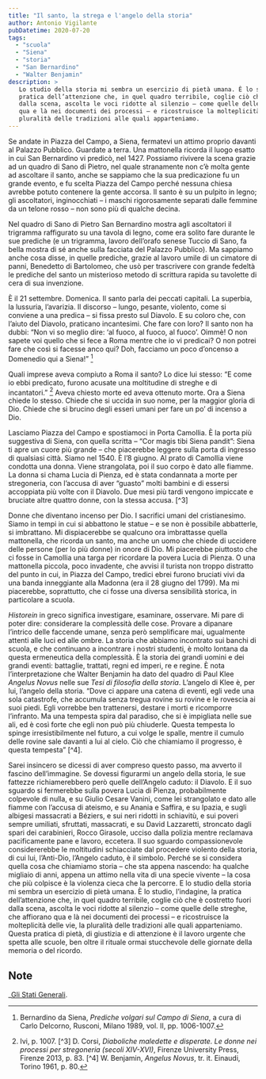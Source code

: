 ```yaml
---
title: "Il santo, la strega e l'angelo della storia"
author: Antonio Vigilante
pubDatetime: 2020-07-20
tags: 
  - "scuola"
  - "Siena"
  - "storia"
  - "San Bernardino"
  - "Walter Benjamin"
description: >
   Lo studio della storia mi sembra un esercizio di pietà umana. È lo studio, l’indagine, la 
   pratica dell’attenzione che, in quel quadro terribile, coglie ciò che è costretto fuori 
   dalla scena, ascolta le voci ridotte al silenzio – come quelle delle streghe, che affiorano 
   qua e là nei documenti dei processi – e ricostruisce la molteplicità delle vie, la 
   pluralità delle tradizioni alle quali apparteniamo. 
---
```


Se andate in Piazza del Campo, a Siena, fermatevi un attimo proprio davanti al Palazzo Pubblico. Guardate a terra. Una mattonella ricorda il luogo esatto in cui San Bernardino vi predicò, nel 1427. Possiamo rivivere la scena grazie ad un quadro di Sano di Pietro, nel quale stranamente non c’è molta gente ad ascoltare il santo, anche se sappiamo che la sua predicazione fu un grande evento, e fu scelta Piazza del Campo perché nessuna chiesa avrebbe potuto contenere la gente accorsa. Il santo è su un pulpito in legno; gli ascoltatori, inginocchiati – i maschi rigorosamente separati dalle femmine da un telone rosso – non sono più di qualche decina. 

Nel quadro di Sano di Pietro San Bernardino mostra agli ascoltatori il trigramma raffigurato su una tavola di legno, come era solito fare durante le sue prediche (e un trigramma, lavoro dell’orafo senese Tuccio di Sano, fa bella mostra di sé anche sulla facciata del Palazzo Pubblico). Ma sappiamo anche cosa disse, in quelle prediche, grazie al lavoro umile di un cimatore di panni, Benedetto di Bartolomeo, che usò per trascrivere con grande fedeltà le prediche del santo un misterioso metodo di scrittura rapida su tavolette di cera di sua invenzione.

È il 21 settembre. Domenica. Il santo parla dei peccati capitali. La superbia, la lussuria, l’avarizia. Il discorso – lungo, pesante, violento, come si conviene a una predica – si fissa presto sul Diavolo. E su coloro che, con l’aiuto del Diavolo, praticano incantesimi. Che fare con loro? Il santo non ha dubbi: “Non vi so meglio dire: ‘al fuoco, al fuoco, al fuoco’. Oimmè! O non sapete voi quello che si fece a Roma mentre che io vi predicai? O non potrei fare che così si facesse anco qui? Doh, facciamo un poco d’oncenso a Domenedio qui a Siena!” [^1]

Quali imprese aveva compiuto a Roma il santo? Lo dice lui stesso: “E come io ebbi predicato, furono acusate una moltitudine di streghe e di incantatori.” [^2] Aveva chiesto morte ed aveva ottenuto morte. Ora a Siena chiede lo stesso. Chiede che si uccida in suo nome, per la maggior gloria di Dio. Chiede che si brucino degli esseri umani per fare un po’ di incenso a Dio. 

Lasciamo Piazza del Campo e spostiamoci in Porta Camollia. È la porta più suggestiva di Siena, con quella scritta – “Cor magis tibi Siena pandit”: Siena ti apre un cuore più grande – che piacerebbe leggere sulla porta di ingresso di qualsiasi città. Siamo nel 1540. È l’8 giugno. Al prato di Camollia viene condotta una donna. Viene strangolata, poi il suo corpo è dato alle fiamme. La donna si chama Lucia di Pienza, ed è stata condannata a morte per stregoneria, con l’accusa di aver “guasto” molti bambini e di essersi accoppiata più volte con il Diavolo. Due mesi più tardi vengono impiccate e bruciate altre quattro donne, con la stessa accusa. [^3]

Donne che diventano incenso per Dio. I sacrifici umani del cristianesimo. Siamo in tempi in cui si abbattono le statue – e se non è possibile abbatterle, si imbrattano. Mi dispiacerebbe se qualcuno ora imbrattasse quella mattonella, che ricorda un santo, ma anche un uomo che chiede di uccidere delle persone (per lo più donne) in onore di Dio. Mi piacerebbe piuttosto che ci fosse in Camollia una targa per ricordare la povera Lucia di Pienza. O una mattonella piccola, poco invadente, che avvisi il turista non troppo distratto del punto in cui, in Piazza del Campo, tredici ebrei furono bruciati vivi da una banda inneggiante alla Madonna (era il 28 giugno del 1799). Ma mi piacerebbe, soprattutto, che ci fosse una diversa sensibilità storica, in particolare a scuola.

_Historein_ in greco significa investigare, esaminare, osservare. Mi pare di poter dire: considerare la complessità delle cose. Provare a dipanare l’intrico delle faccende umane, senza però semplificare mai, ugualmente attenti alle luci ed alle ombre. La storia che abbiamo incontrato sui banchi di scuola, e che continuano a incontrare i nostri studenti, è molto lontana da questa ermeneutica della complessità. È la storia dei grandi uomini e dei grandi eventi: battaglie, trattati, regni ed imperi, re e regine. È nota l’interpretazione che Walter Benjamin ha dato del quadro di Paul Klee _Angelus Novus_ nelle sue _Tesi di filosofia della storia_. L’angelo di Klee è, per lui, l’angelo della storia. “Dove ci appare una catena di eventi, egli vede una sola catastrofe, che accumula senza tregua rovine su rovine e le rovescia ai suoi piedi. Egli vorrebbe ben trattenersi, destare i morti e ricomporre l’infranto. Ma una tempesta spira dal paradiso, che si è impigliata nelle sue ali, ed è così forte che egli non può più chiuderle. Questa tempesta lo spinge irresistibilmente nel futuro, a cui volge le spalle, mentre il cumulo delle rovine sale davanti a lui al cielo. Ciò che chiamiamo il progresso, è questa tempesta” [^4]. 

Sarei insincero se dicessi di aver compreso questo passo, ma avverto il fascino dell’immagine. Se dovessi figurarmi un angelo della storia, le sue fattezze richiamerebbero però quelle dell’Angelo caduto: il Diavolo. E il suo sguardo si fermerebbe sulla povera Lucia di Pienza, probabilmente colpevole di nulla, e su Giulio Cesare Vanini, come lei strangolato e dato alle fiamme con l’accusa di ateismo, e su Anania e Saffira, e su Ipazia, e sugli albigesi massacrati a Béziers, e sui neri ridotti in schiavitù, e sui poveri sempre umiliati, sfruttati, massacrati, e su David Lazzaretti, stroncato dagli spari dei carabinieri, Rocco Girasole, ucciso dalla polizia mentre reclamava pacificamente pane e lavoro, eccetera. Il suo sguardo compassionevole considererebbe le moltitudini schiacciate dal procedere violento della storia, di cui lui, l’Anti-Dio, l’Angelo caduto, è il simbolo. Perché se si considera quella cosa che chiamiamo storia – che sta appena nascendo: ha qualche migliaio di anni, appena un attimo nella vita di una specie vivente – la cosa che più colpisce è la violenza cieca che la percorre. E lo studio della storia mi sembra un esercizio di pietà umana. È lo studio, l’indagine, la pratica dell’attenzione che, in quel quadro terribile, coglie ciò che è costretto fuori dalla scena, ascolta le voci ridotte al silenzio – come quelle delle streghe, che affiorano qua e là nei documenti dei processi – e ricostruisce la molteplicità delle vie, la pluralità delle tradizioni alle quali apparteniamo. Questa pratica di pietà, di giustizia e di attenzione è il lavoro urgente che spetta alle scuole, ben oltre il rituale ormai stucchevole delle giornate della memoria o del ricordo.

## Note

[^1]: Bernardino da Siena, _Prediche volgari sul Campo di Siena_, a cura di Carlo Delcorno, Rusconi, Milano 1989, vol. II, pp. 1006-1007. 
[^2]: Ivi, p. 1007. 
[^3] D. Corsi, _Diaboliche maledette e disperate. Le donne nei processi per stregoneria (secoli XIV-XVI)_, Firenze University Press, Firenze 2013, p. 83. 
[^4] W. Benjamin, _Angelus Novus_, tr. it. Einaudi, Torino 1961, p. 80.


_[Gli Stati Generali](https://www.glistatigenerali.com/scuola/177865/).
